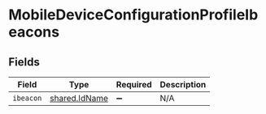 # MobileDeviceConfigurationProfileIbeacons


## Fields

| Field                                                 | Type                                                  | Required                                              | Description                                           |
| ----------------------------------------------------- | ----------------------------------------------------- | ----------------------------------------------------- | ----------------------------------------------------- |
| `ibeacon`                                             | [shared.IdName](../../../sdk/models/shared/idname.md) | :heavy_minus_sign:                                    | N/A                                                   |